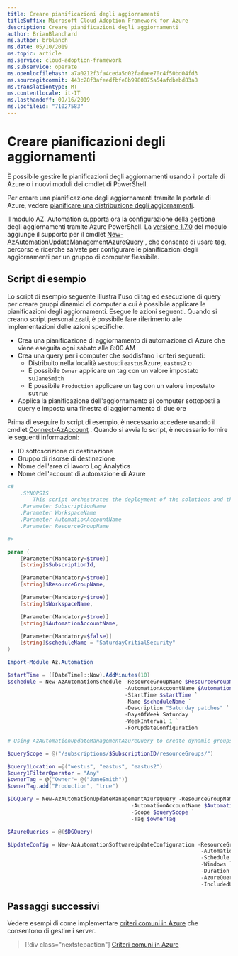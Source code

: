 ```yaml
---
title: Creare pianificazioni degli aggiornamenti
titleSuffix: Microsoft Cloud Adoption Framework for Azure
description: Creare pianificazioni degli aggiornamenti
author: BrianBlanchard
ms.author: brblanch
ms.date: 05/10/2019
ms.topic: article
ms.service: cloud-adoption-framework
ms.subservice: operate
ms.openlocfilehash: a7a0212f3fa4ceda5d02fadaee70c4f50bd04fd3
ms.sourcegitcommit: 443c28f3afeedfbfe8b9980875a54afdbebd83a8
ms.translationtype: MT
ms.contentlocale: it-IT
ms.lasthandoff: 09/16/2019
ms.locfileid: "71027583"
---
```

# <a name="create-update-schedules"></a>Creare pianificazioni degli aggiornamenti

È possibile gestire le pianificazioni degli aggiornamenti usando il portale di Azure o i nuovi moduli dei cmdlet di PowerShell.

Per creare una pianificazione degli aggiornamenti tramite la portale di Azure, vedere [pianificare una distribuzione degli aggiornamenti](https://docs.microsoft.com/azure/automation/automation-tutorial-update-management#schedule-an-update-deployment).

Il modulo AZ. Automation supporta ora la configurazione della gestione degli aggiornamenti tramite Azure PowerShell. La [versione 1.7.0](https://www.powershellgallery.com/packages/Az/1.7.0) del modulo aggiunge il supporto per il cmdlet [New-AzAutomationUpdateManagementAzureQuery](/powershell/module/az.automation/new-azautomationupdatemanagementazurequery?view=azps-1.7.0) , che consente di usare tag, percorso e ricerche salvate per configurare le pianificazioni degli aggiornamenti per un gruppo di computer flessibile.

## <a name="example-script"></a>Script di esempio

Lo script di esempio seguente illustra l'uso di tag ed esecuzione di query per creare gruppi dinamici di computer a cui è possibile applicare le pianificazioni degli aggiornamenti. Esegue le azioni seguenti. Quando si creano script personalizzati, è possibile fare riferimento alle implementazioni delle azioni specifiche.

- Crea una pianificazione di aggiornamento di automazione di Azure che viene eseguita ogni sabato alle 8:00 AM
- Crea una query per i computer che soddisfano i criteri seguenti:
  - Distribuito nella località `westus`di `eastus`Azure, `eastus2` o
  - È possibile `Owner` applicare un tag con un valore impostato su`JaneSmith`
  - È possibile `Production` applicare un tag con un valore impostato su`true`
- Applica la pianificazione dell'aggiornamento ai computer sottoposti a query e imposta una finestra di aggiornamento di due ore

Prima di eseguire lo script di esempio, è necessario accedere usando il cmdlet [Connect-AzAccount](https://docs.microsoft.com/powershell/module/az.accounts/connect-azaccount?view=azps-2.1.0) . Quando si avvia lo script, è necessario fornire le seguenti informazioni:

- ID sottoscrizione di destinazione
- Gruppo di risorse di destinazione
- Nome dell'area di lavoro Log Analytics
- Nome dell'account di automazione di Azure

```powershell
<#
    .SYNOPSIS
        This script orchestrates the deployment of the solutions and the agents.
    .Parameter SubscriptionName
    .Parameter WorkspaceName
    .Parameter AutomationAccountName
    .Parameter ResourceGroupName

#>

param (
    [Parameter(Mandatory=$true)]
    [string]$SubscriptionId,

    [Parameter(Mandatory=$true)]
    [string]$ResourceGroupName,

    [Parameter(Mandatory=$true)]
    [string]$WorkspaceName,

    [Parameter(Mandatory=$true)]
    [string]$AutomationAccountName,

    [Parameter(Mandatory=$false)]
    [string]$scheduleName = "SaturdayCritialSecurity"
)

Import-Module Az.Automation

$startTime = ([DateTime]::Now).AddMinutes(10)
$schedule = New-AzAutomationSchedule -ResourceGroupName $ResourceGroupName `
                                     -AutomationAccountName $AutomationAccountName `
                                     -StartTime $startTime `
                                     -Name $scheduleName `
                                     -Description "Saturday patches" `
                                     -DaysOfWeek Saturday `
                                     -WeekInterval 1 `
                                     -ForUpdateConfiguration

# Using AzAutomationUpdateManagementAzureQuery to create dynamic groups.

$queryScope = @("/subscriptions/$SubscriptionID/resourceGroups/")

$query1Location =@("westus", "eastus", "eastus2")
$query1FilterOperator = "Any"
$ownerTag = @{"Owner"= @("JaneSmith")}
$ownerTag.add("Production", "true")

$DGQuery = New-AzAutomationUpdateManagementAzureQuery -ResourceGroupName $ResourceGroupName `
                                       -AutomationAccountName $AutomationAccountName `
                                       -Scope $queryScope `
                                       -Tag $ownerTag

$AzureQueries = @($DGQuery)

$UpdateConfig = New-AzAutomationSoftwareUpdateConfiguration -ResourceGroupName $ResourceGroupName `
                                                             -AutomationAccountName $AutomationAccountName `
                                                             -Schedule $schedule `
                                                             -Windows `
                                                             -Duration (New-TimeSpan -Hours 2) `
                                                             -AzureQuery $AzureQueries `
                                                             -IncludedUpdateClassification Security,Critical
```

## <a name="next-steps"></a>Passaggi successivi

Vedere esempi di come implementare [criteri comuni in Azure](./common-policies.md) che consentono di gestire i server.

> [!div class="nextstepaction"]
> [Criteri comuni in Azure](./common-policies.md)
